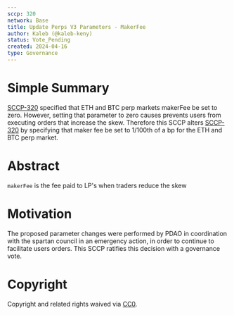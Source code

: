 ```yaml
---
sccp: 320
network: Base
title: Update Perps V3 Parameters - MakerFee
author: Kaleb (@kaleb-keny)
status: Vote_Pending
created: 2024-04-16
type: Governance
---
```


# Simple Summary

[SCCP-320](https://sips.synthetix.io/sccp/sccp-320/) specified that ETH and BTC perp markets makerFee be set to zero. However, setting that parameter to zero causes prevents users from executing orders that increase the skew. Therefore this SCCP alters [SCCP-320](https://sips.synthetix.io/sccp/sccp-320/) by specifying that maker fee be set to 1/100th of a bp for the ETH and BTC perp market.

# Abstract

`makerFee` is the fee paid to LP's when traders reduce the skew

# Motivation

The proposed parameter changes were performed by PDAO in coordination with the spartan council in an emergency action, in order to continue to facilitate users orders. This SCCP ratifies this decision with a governance vote.

# Copyright

Copyright and related rights waived via [CC0](https://creativecommons.org/publicdomain/zero/1.0/).


